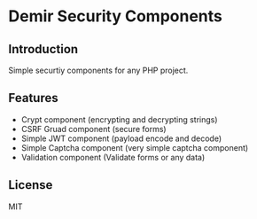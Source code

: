 # Demir Security Components

## Introduction
Simple securtiy components for any PHP project.

## Features
* Crypt component (encrypting and decrypting strings)
* CSRF Gruad component (secure forms)
* Simple JWT component (payload encode and decode)
* Simple Captcha component (very simple captcha component)
* Validation component (Validate forms or any data)

## License
MIT
